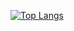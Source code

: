 [![Top Langs](https://github-readme-stats.vercel.app/api/top-langs/?username=mmlvgV&layout=compact)](https://github.com/anuraghazra/github-readme-stats)
 
